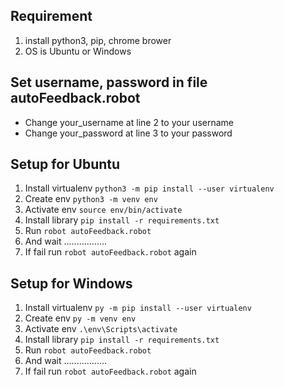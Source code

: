## Requirement
1. install python3, pip, chrome brower
2. OS is Ubuntu or Windows
## Set username, password in file autoFeedback.robot
- Change your_username  at line 2 to your username
- Change your_password  at line 3 to your password
## Setup for Ubuntu
1. Install virtualenv `python3 -m pip install --user virtualenv`
2. Create env `python3 -m venv env`
3. Activate env `source env/bin/activate`
4. Install library `pip install -r requirements.txt`
5. Run `robot autoFeedback.robot`
6. And wait .................
7. If fail run `robot autoFeedback.robot` again
## Setup for Windows
1. Install virtualenv `py -m pip install --user virtualenv`
2. Create env `py -m venv env`
3. Activate env `.\env\Scripts\activate`
4. Install library `pip install -r requirements.txt`
5. Run `robot autoFeedback.robot`
6. And wait .................
7. If fail run `robot autoFeedback.robot` again


